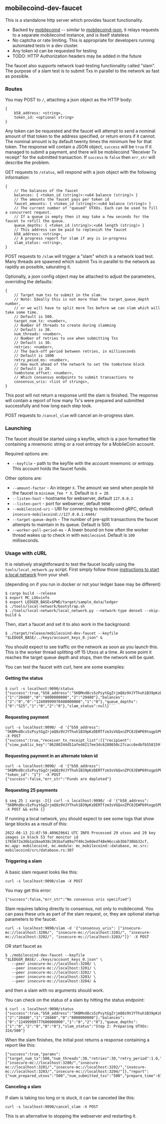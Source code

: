 ## mobilecoind-dev-faucet

This is a standalone http server which provides faucet functionality.
* Backed by [mobilecoind](../mobilecoind) -- similar to [mobilecoind-json](../mobilecoind-json), it relays requests to a separate mobilecoind instance, and is itself stateless
* No captcha or rate limiting. This is appropriate for developers running automated tests in a dev cluster.
* Any token id can be requested for testing
* TODO: HTTP Authorization headers may be added in the future

The faucet also supports network load-testing functionality called "slam".
The purpose of a slam test is to submit Txs in parallel to the network as fast as possible.

### Routes

You may POST to `/`, attaching a json object as the HTTP body:

```
{
    b58_address: <string>,
    token_id: <optional string>
}
```

Any token can be requested and the faucet will attempt to send a nominal amount of
that token to the address specified, or return errors if it cannot. The nominal amount is
by default twenty times the minimum fee for that token. The response will contain a
JSON object, `success` will be `true` if it managed to submit a payment, and there will
be mobilecoind "Receiver Tx receipt" for the submitted transaction. If `success` is `false`
then `err_str` will describe the problem.

GET requests to `/status`, will respond with a json object with the
following information:

```
{
    // The balances of the faucet
    balances: { <token_id (string)>:<u64 balance (string)> }
    // The amounts the faucet pays per token id
    faucet_amounts: { <token_id (string)>:<u64 balance (string)> }
    // The current number of "queued" UTXOs. Each can be used to fill a concurrent request.
    // If a queue is empty then it may take a few seconds for the faucet to refill the queue.
    queue_depths: { <token_id (string)>:<u64 length (string)> }
    // This address can be paid to replenish the faucet
    b58_address: <string>,
    // A progress report for slam if any is in-progress
    slam_status: <string>,
}
```

POST requests to `/slam` will trigger a "slam" which is a network load test. Many threads
are spawned which submit Txs in parallel to the network as rapidly as possible, saturating it.

Optionally, a json config object may be attached to adjust the parameters, overriding the defaults:

```
{
    // Target num txs to submit in the slam.
    // Note: Ideally this is not more than the target_queue_depth number,
    // or we will have to split more Txs before we can slam which will take some time.
    // Default is 500.
    target_num_tx: <number>,
    // Number of threads to create during slamming
    // Default is 30.
    num_threads: <number>,
    // Number of retries to use when submitting Txs
    // Default is 30.
    retries: <number>,
    // The back-off period between retries, in milliseconds
    // Default is 1000
    retry_peiod_ms: <number>,
    // How much ahead of the network to set the tombstone block
    // Default is 20.
    tombstone_offset: <number>,
    // Which consensus endpoints to submit transactions to
    consensus_uris: <list of strings>,
}
```

This post will not return a response until the slam is finished. The response will
contain a report of how many Tx's were prepared and submitted successfully and how long
each step took.

POST requests to `/cancel_slam` will cancel an in-progress slam.

### Launching

The faucet should be started using a keyfile, which is a json formatted file containing a
mnemonic string or a root entropy for a MobileCoin account.

Required options are:

- `--keyfile` - path to the keyfile with the account mnemonic or entropy. This account holds the faucet funds.

Other options are:
- `--amount-factor` - An integer `X`. The amount we send when people hit the faucet is `minimum_fee * X`. Default is `X = 20`.
- `--listen-host` - hostname for webserver, default `127.0.0.1`
- `--listen-port` - port for webserver, default `9090`
- `--mobilecoind-uri` - URI for connecting to mobilecoind gRPC, default `insecure-mobilecoind://127.0.0.1:4444/`
- `--target-queue-depth` - The number of pre-split transactions the faucet attempts to maintain in its queue. Default is 500.
- `--worker-poll-period-ms` - A lower bound on how often the worker thread wakes up to check in with `mobilecoind`. Default is `100` milliseconds.

### Usage with cURL

It is relatively straightforward to test the faucet locally using the `tools/local_network.py` script. First simply follow those [instructions to start a local network](../tools/local-network/README.md) from your shell.

(depending on if you run in docker or not your ledger base may be different)

```
$ cargo build --release
$ export MC_LOG=info
$ export LEDGER_BASE=$PWD/target/sample_data/ledger
$ ./tools/local-network/bootstrap.sh
$ ./tools/local-network/local_network.py --network-type dense5 --skip-build &
```

Then, start a faucet and set it to also work in the background:

```
$ ./target/release/mobilecoind-dev-faucet --keyfile "$LEDGER_BASE/../keys/account_keys_0.json" &
```

You should expect to see traffic on the network as soon as you launch this. This is the worker thread
splitting off 15 Utxos at a time. At some point it reaches the target queue depth and stops, then the
network will be quiet.

You can test the faucet with curl, here are some examples:

#### Getting the status

```
$ curl -s localhost:9090/status
{"success":true,"b58_address":"5KBMnd8cs5zPsytGgZrjmQ8z9VJYThuh1B39pKzDERTfzm3sVGQxnZPC8JEWP69togpSPRz3e6pBsLzwnMjrXTbDqoRTQ8VF98sQu7LqjL5","faucet_payout_amounts":{"1":"20480","0":"8000000000","2":"20480"},"balances":{"2":"0","0":"12499999970400000000","1":"0"},"queue_depths":{"0":"525","1":"0","2":"0"},"slam_status":null}```
```

#### Requesting payment

```
curl -s localhost:9090/ -d '{"b58_address": "5KBMnd8cs5zPsytGgZrjmQ8z9VJYThuh1B39pKzDERTfzm3sVGQxnZPC8JEWP69togpSPRz3e6pBsLzwnMjrXTbDqoRTQ8VF98sQu7LqjL5"}' -X POST
{"success":true,"receiver_tx_receipt_list":[{"recipient":{"view_public_key":"86280244d51afed4217ee3dc6288650c27cacc6e4bfb558159f0f8caa38ae542","spend_public_key":"803958b71de5fa7a58d257a0411506e59f77eaff33ee7b7905ac4f9ef68e3c2a","fog_report_url":"","fog_authority_sig":"","fog_report_id":""},"tx_public_key":"f82a02524551f6a10db81a016c8aa5a666432d659e2841ccdb563b062aad5157","tx_out_hash":"6581ce42992ae9072e7054f6b1a5f414fab7f328e53dcf128551b73666e2fb64","tombstone":106,"confirmation_number":"f46be1aff74c8973b773094ba8f1afc015867c9c40998e6a65fc0d56c9a114e7"}]}
```

#### Requesting payment in an alternate token id

```
curl -s localhost:9090/ -d '{"b58_address": "5KBMnd8cs5zPsytGgZrjmQ8z9VJYThuh1B39pKzDERTfzm3sVGQxnZPC8JEWP69togpSPRz3e6pBsLzwnMjrXTbDqoRTQ8VF98sQu7LqjL5", "token_id": "1"}' -X POST
{"success":false,"err_str":"Funds are depleted"}
```

#### Requesting 25 payments

```
$ seq 25 | xargs -I{} curl -s localhost:9090/ -d '{"b58_address": "5KBMnd8cs5zPsytGgZrjmQ8z9VJYThuh1B39pKzDERTfzm3sVGQxnZPC8JEWP69togpSPRz3e6pBsLzwnMjrXTbDqoRTQ8VF98sQu7LqjL5"}' -X POST && echo {}
```

If running a local network, you should expect to see some logs that show large blocks as a result of this:

```
2022-06-13 21:07:50.409629641 UTC INFO Processed 29 utxos and 29 key images in block 53 for monitor id 1765672a36b1a18aa038c301bafa89a7f40c2e0dedf48e96ccab3bb730bb32cf, mc.app: mobilecoind, mc.module: mc_mobilecoind::database, mc.src: mobilecoind/src/database.rs:307
```

#### Triggering a slam

A basic slam request looks like this:

```
curl -s localhost:9090/slam -X POST
```

You may get this error:

```
{"success":false,"err_str":"No consensus uris specified"}
```

Slam requires talking directly to consensus, not only to mobilecoind.
You can pass these uris as part of the slam request, or, they are optional startup parameters to the faucet.

```
curl -s localhost:9090/slam -d '{"consensus_uris": ["insecure-mc://localhost:3200/", "insecure-mc://localhost:3201/", "insecure-mc://localhost:3202/", "insecure-mc://localhost:3203/"]}' -X POST
```

OR start faucet as

```
$ ./mobilecoind-dev-faucet --keyfile "$LEDGER_BASE/../keys/account_keys_0.json" \
   --peer insecure-mc://localhost:3200/ \
   --peer insecure-mc://localhost:3201/ \
   --peer insecure-mc://localhost:3202/ \
   --peer insecure-mc://localhost:3203/ \
   --peer insecure-mc://localhost:3204/ &
```

and then a slam with no arguments should work.

You can check on the status of a slam by hitting the status endpoint:

```
$ curl -s localhost:9090/status
{"success":true,"b58_address":"5KBMnd8cs5zPsytGgZrjmQ8z9VJYThuh1B39pKzDERTfzm3sVGQxnZPC8JEWP69togpSPRz3e6pBsLzwnMjrXTbDqoRTQ8VF98sQu7LqjL5","faucet_payout_amounts":{"2":"20480","1":"20480","0":"8000000000"},"balances":{"0":"12499999777600000000","1":"0","2":"0"},"queue_depths":{"1":"0","2":"0","0":"0"},"slam_status":"Step 2: Preparing UTXOs: 324/500"}
```

When the slam finishes, the initial post returns a response containing a report like this:

```
{"success":true,"params":{"target_num_tx":500,"num_threads":30,"retries":30,"retry_period":1.0,"tombstone_offset":10,"consensus_client_uris":["insecure-mc://localhost:3200/","insecure-mc://localhost:3201/","insecure-mc://localhost:3202/","insecure-mc://localhost:3203/","insecure-mc://localhost:3204/"]},"report":{"num_prepared_utxos":"500","num_submitted_txs":"500","prepare_time":67.67402,"submit_time":11.472368}}
```

#### Canceling a slam

If slam is taking too long or is stuck, it can be canceled like this:

```
curl -s localhost:9090/cancel_slam -X POST
```

This is an alternative to stopping the webserver and restarting it.
